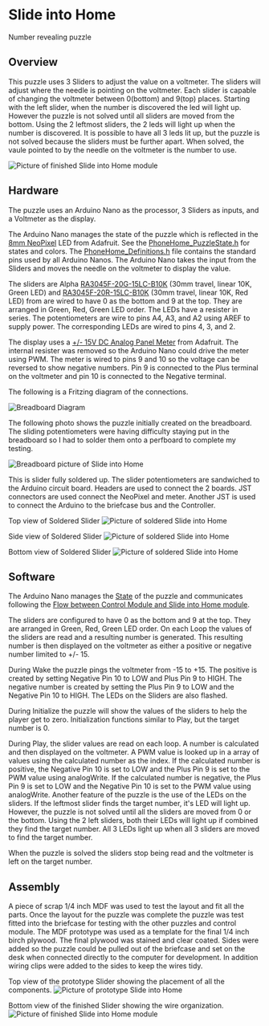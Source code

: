 # Slide into Home

Number revealing puzzle

## Overview

This puzzle uses 3 Sliders to adjust the value on a voltmeter. The sliders will adjust where the needle is pointing on the voltmeter. Each slider is capable of changing the voltmeter between 0(bottom) and 9(top) places. Starting with the left slider, when the number is discovered the led will light up. However the puzzle is not solved until all sliders are moved from the bottom. Using the 2 leftmost sliders, the 2 leds will light up when the number is discovered. It is possible to have all 3 leds lit up, but the puzzle is not solved because the sliders must be further apart. When solved, the vaule pointed to by the needle on the voltmeter is the number to use.

![Picture of finished Slide into Home module](../images/Slider_Finished_Top.jpg)


## Hardware

The puzzle uses an Arduino Nano as the processor, 3 Sliders as inputs, and a Voltmeter as the display.

The Arduino Nano manages the state of the puzzle which is reflected in the [8mm NeoPixel](https://www.adafruit.com/product/1734) LED from Adafruit. See the [PhoneHome_PuzzleState.h](../PhoneHomeLib/PhoneHome_PuzzleState.h) for states and colors. The [PhoneHome_Definitions.h](../PhoneHomeLib/PhoneHome_Definitions.h) file contains the standard pins used by all Arduino Nanos. The Arduino Nano takes the input from the Sliders and moves the needle on the voltmeter to display the value.

The sliders are Alpha [RA3045F-20G-15LC-B10K](https://www.mouser.com/ProductDetail/Alpha-Taiwan/RA3045F-20G-15LC-B10K-C?qs=8YYpzd7qSxKwnrbI1rOsAQ%3D%3D) (30mm travel, linear 10K, Green LED) and [RA3045F-20R-15LC-B10K](https://www.mouser.com/ProductDetail/Alpha-Taiwan/RA3045F-20R-15LC-B10K-C?qs=8YYpzd7qSxLlrphi%252BudaCA%3D%3D) (30mm travel, linear 10K, Red LED) from are wired to have 0 as the bottom and 9 at the top. They are arranged in Green, Red, Green LED order. The LEDs have a resister in series. The potentiometers are wire to pins A4, A3, and A2 using AREF to supply power. The corresponding LEDs are wired to pins 4, 3, and 2.

The display uses a [+/- 15V DC Analog Panel Meter](https://www.adafruit.com/product/4403) from Adafruit. The internal resister was removed so the Arduino Nano could drive the meter using PWM. The meter is wired to pins 9 and 10 so the voltage can be reversed to show negative numbers. Pin 9 is connected to the Plus terminal on the voltmeter and pin 10 is connected to the Negative terminal.

The following is a Fritzing diagram of the connections.

![Breadboard Diagram](../images/Slider_Breadboard_Diagram.jpg)

 The following photo shows the puzzle initially created on the breadboard. The sliding potentiometers were having difficulty staying put in the breadboard so I had to solder them onto a perfboard to complete my testing.

![Breadboard picture of Slide into Home](../images/Slider_Breadboard.jpg)

This is slider fully soldered up. The slider potentiometers are sandwiched to the Arduino circuit board. Headers are used to connect the 2 boards. JST connectors are used connect the NeoPixel and meter. Another JST is used to connect the Arduino to the briefcase bus and the Controller.

Top view of Soldered Slider
![Picture of soldered Slide into Home](../images/Slider_Soldered_Top.jpg)

Side view of Soldered Slider
![Picture of soldered Slide into Home](../images/Slider_Soldered_Side.jpg)

Bottom view of Soldered Slider
![Picture of soldered Slide into Home](../images/Slider_Soldered_Bottom.jpg)


## Software

The Arduino Nano manages the [State](../PhoneHomeLib/README.md#state-diagram) of the puzzle and communicates following the [Flow between Control Module and Slide into Home module](../PhoneHomeLib/README.md#sequence-diagram).

The sliders are configured to have 0 as the bottom and 9 at the top. They are arranged in Green, Red, Green LED order. On each Loop the values of the sliders are read and a resulting number is generated. This resulting number is then displayed on the voltmeter as either a positive or negative number limited to +/- 15.

During Wake the puzzle pings the voltmeter from -15 to +15. The positive is created by setting Negative Pin 10 to LOW and Plus Pin 9 to HIGH. The negative number is created by setting the Plus Pin 9 to LOW and the Negative Pin 10 to HIGH. The LEDs on the Sliders are also flashed.

During Initialize the puzzle will show the values of the sliders to help the player get to zero. Initialization functions similar to Play, but the target number is 0.

During Play, the slider values are read on each loop. A number is calculated and then displayed on the voltmeter. A PWM value is looked up in a array of values using the calculated number as the index. If the calculated number is positive, the Negative Pin 10 is set to LOW and the Plus Pin 9 is set to the PWM value using analogWrite. If the calculated number is negative, the Plus Pin 9 is set to LOW and the Negative Pin 10 is set to the PWM value using analogWrite.
Another feature of the puzzle is the use of the LEDs on the sliders. If the leftmost slider finds the target number, it's LED will light up. However, the puzzle is not solved until all the sliders are moved from 0 or the bottom. Using the 2 left sliders, both their LEDs will light up if combined they find the target number. All 3 LEDs light up when all 3 sliders are moved to find the target number.

When the puzzle is solved the sliders stop being read and the voltmeter is left on the target number.


## Assembly

A piece of scrap 1/4 inch MDF was used to test the layout and fit all the parts. Once the layout for the puzzle was complete the puzzle was test fitted into the briefcase for testing with the other puzzles and control module. The MDF prototype was used as a template for the final 1/4 inch birch plywood. The final plywood was stained and clear coated.  Sides were added so the puzzle could be pulled out of the briefcase and set on the desk when connected directly to the computer for development. In addition wiring clips were added to the sides to keep the wires tidy.

Top view of the prototype Slider showing the placement of all the components.
![Picture of prototype Slide into Home](../images/Slider_Prototype_Top.jpg)

Bottom view of the finished Slider showing the wire organization.
![Picture of finished Slide into Home module](../images/Slider_Finished_Bottom.jpg)

